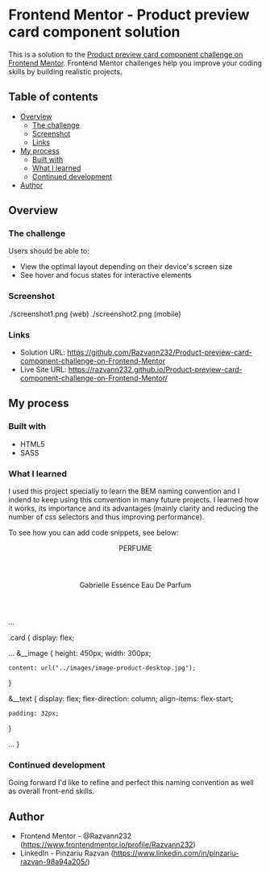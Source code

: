 # Frontend Mentor - Product preview card component solution

This is a solution to the [Product preview card component challenge on Frontend Mentor](https://www.frontendmentor.io/challenges/product-preview-card-component-GO7UmttRfa). Frontend Mentor challenges help you improve your coding skills by building realistic projects. 

## Table of contents

- [Overview](#overview)
  - [The challenge](#the-challenge)
  - [Screenshot](#screenshot)
  - [Links](#links)
- [My process](#my-process)
  - [Built with](#built-with)
  - [What I learned](#what-i-learned)
  - [Continued development](#continued-development)
- [Author](#author)

## Overview

### The challenge

Users should be able to:

- View the optimal layout depending on their device's screen size
- See hover and focus states for interactive elements

### Screenshot

./screenshot1.png (web)
./screenshot2.png (mobile)


### Links

- Solution URL: https://github.com/Razvann232/Product-preview-card-component-challenge-on-Frontend-Mentor
- Live Site URL: https://razvann232.github.io/Product-preview-card-component-challenge-on-Frontend-Mentor/

## My process

### Built with

- HTML5
- SASS

### What I learned

I used this project specially to learn the BEM naming convention and I indend to keep using this convention
in many future projects. I learned how it works, its importance and its advantages (mainly clarity and reducing
the number of css selectors and thus improving performance).

To see how you can add code snippets, see below:

<div class="card__text">
        <header class="card__type">PERFUME</header>
        <header class="card__title">Gabrielle Essence Eau De Parfum</header>
        ...
</div>

.card {
  display: flex;

  ...
  &__image {
    height: 450px;
    width: 300px;

    content: url("../images/image-product-desktop.jpg");
  }

  &__text {
    display: flex;
    flex-direction: column;
    align-items: flex-start;

    padding: 32px;
  }

  ...
}

### Continued development

Going forward I'd like to refine and perfect this naming convention as well as overall front-end skills.

## Author

- Frontend Mentor - @Razvann232 (https://www.frontendmentor.io/profile/Razvann232)
- LinkedIn - Pinzariu Razvan (https://www.linkedin.com/in/pinzariu-razvan-98a94a205/)


